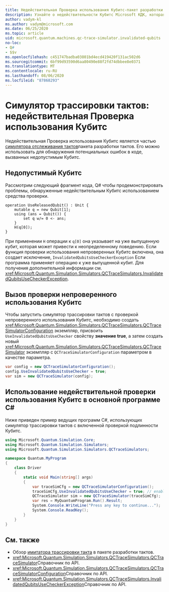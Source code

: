 ```yaml
---
title: Недействительная Проверка использования Кубитс-пакет разработки тактов
description: Узнайте о недействительности Кубитс Microsoft КДК, которая использует симулятор трассировки тактов для проверки Q# кода на наличие потенциально недействительного Кубитс.
author: vadym-kl
ms.author: vadym@microsoft.com
ms.date: 06/25/2020
ms.topic: article
uid: microsoft.quantum.machines.qc-trace-simulator.invalidated-qubits
no-loc:
- Q#
- $$v
ms.openlocfilehash: c451747badba03801bd4ecd419420f131ac502d6
ms.sourcegitcommit: 6bf99d93590d6aa80490e88f2fd74dbbee8e0371
ms.translationtype: MT
ms.contentlocale: ru-RU
ms.lasthandoff: 08/06/2020
ms.locfileid: "87868293"
---
```

# <a name="quantum-trace-simulator-invalidated-qubits-use-checker"></a>Симулятор трассировки тактов: недействительная Проверка использования Кубитс

Недействительная Проверка использования Кубитс является частью [симулятора отслеживания тактов](xref:microsoft.quantum.machines.qc-trace-simulator.intro)пакета разработки тактов. Его можно использовать для обнаружения потенциальных ошибок в коде, вызванных недопустимым Кубитс. 

## <a name="invalid-qubits"></a>Недопустимый Кубитс

Рассмотрим следующий фрагмент кода, Q# чтобы продемонстрировать проблемы, обнаруженные недействительным Кубитс использованием средства проверки.

```qsharp
operation UseReleasedQubit() : Unit {
    mutable q = new Qubit[1];
    using (ans = Qubit()) {
        set q w/= 0 <- ans;
    }
    H(q[0]);
}
```

При применении `H` операции к `q[0]` она указывает на уже выпущенную кубит, которая может привести к неопределенному поведению. Если функция проверки использования непроверенных Кубитс включена, она создает исключение, `InvalidatedQubitsUseCheckerException` Если программа применяет операцию к уже выпущенной кубит. Для получения дополнительной информации см. <xref:Microsoft.Quantum.Simulation.Simulators.QCTraceSimulators.InvalidatedQubitsUseCheckerException>.

## <a name="invoking-the-invalidated-qubits-use-checker"></a>Вызов проверки непроверенного использования Кубитс

Чтобы запустить симулятор трассировки тактов с проверкой непроверенного использования Кубитс, необходимо создать <xref:Microsoft.Quantum.Simulation.Simulators.QCTraceSimulators.QCTraceSimulatorConfiguration> экземпляр, присвоить `UseInvalidatedQubitsUseChecker` свойству **значение true**, а затем создать новый <xref:Microsoft.Quantum.Simulation.Simulators.QCTraceSimulators.QCTraceSimulator> экземпляр с `QCTraceSimulatorConfiguration` параметром в качестве параметра. 

```csharp
var config = new QCTraceSimulatorConfiguration();
config.UseInvalidatedQubitsUseChecker = true;
var sim = new QCTraceSimulator(config);
```


## <a name="using-the-invalidated-qubits-use-checker-in-a-c-host-program"></a>Использование недействительной проверки использования Кубитс в основной программе C#

Ниже приведен пример ведущих программ C#, использующих симулятор трассировки тактов с включенной проверкой подлинности Кубитс. 

```csharp
using Microsoft.Quantum.Simulation.Core;
using Microsoft.Quantum.Simulation.Simulators;
using Microsoft.Quantum.Simulation.Simulators.QCTraceSimulators;

namespace Quantum.MyProgram
{
    class Driver
    {
        static void Main(string[] args)
        {
            var traceSimCfg = new QCTraceSimulatorConfiguration();
            traceSimCfg.UseInvalidatedQubitsUseChecker = true; // enables UseInvalidatedQubitsUseChecker
            QCTraceSimulator sim = new QCTraceSimulator(traceSimCfg);
            var res = MyQuantumProgram.Run().Result;
            System.Console.WriteLine("Press any key to continue...");
            System.Console.ReadKey();
        }
    }
}
```

## <a name="see-also"></a>См. также

- Обзор [имитатора трассировки такта](xref:microsoft.quantum.machines.qc-trace-simulator.intro) в пакете разработки тактов.
- <xref:Microsoft.Quantum.Simulation.Simulators.QCTraceSimulators.QCTraceSimulator>Справочник по API.
- <xref:Microsoft.Quantum.Simulation.Simulators.QCTraceSimulators.QCTraceSimulatorConfiguration>Справочник по API.
- <xref:Microsoft.Quantum.Simulation.Simulators.QCTraceSimulators.InvalidatedQubitsUseCheckerException>Справочник по API.